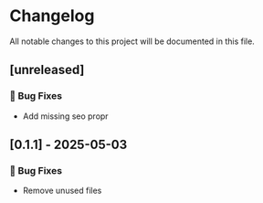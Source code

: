 # Changelog

All notable changes to this project will be documented in this file.

## [unreleased]

### 🐛 Bug Fixes

- Add missing seo propr

## [0.1.1] - 2025-05-03

### 🐛 Bug Fixes

- Remove unused files

<!-- generated by git-cliff -->
